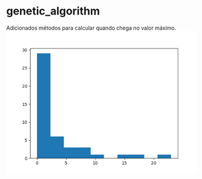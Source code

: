 # genetic_algorithm

Adicionados métodos para calcular quando chega no valor máximo. 
![Alt text](./Figure_1.png)